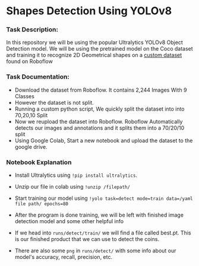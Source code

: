 # Shapes Detection Using YOLOv8

### Task Description:
In this repository we will be using the popular Ultralytics YOLOv8 Object Detection model. We will be using the pretrained model on the Coco dataset and training it to recognize 2D Geometrical shapes on a [custom dataset](https://universe.roboflow.com/new-workspace-qsre9/geometry_shapes/dataset/1) found on Roboflow 



### Task Documentation:
-   Download the dataset from Roboflow. It contains 2,244 Images With 9 Classes
-   However the dataset is not split.
-   Running a custom python script, We quickly split the dataset into into 70,20,10 Split
-   Now we reupload the dataset into Roboflow. Roboflow Automatically detects our images and annotations and it splits them into a 70/20/10 split
-   Using Google Colab, Start a new notebook and upload the dataset to the google drive.

### Notebook Explanation

-   Install Ultralytics using `!pip install ultralytics`.
-   Unzip our file in colab using `!unzip /filepath/`
-   Start training our model using `!yolo task=detect mode=train data=/yaml file path/ epochs=80`
-   After the program is done training, we will be left with finished image detection model and some other helpful info

-   If we head into `runs/detect/train/` we will find a file called best.pt. This is our finished product that we can use to detect the coins.
-   There are also some `png` in `runs/detect/` with some info about our model's accuracy, recall, precision, etc.
